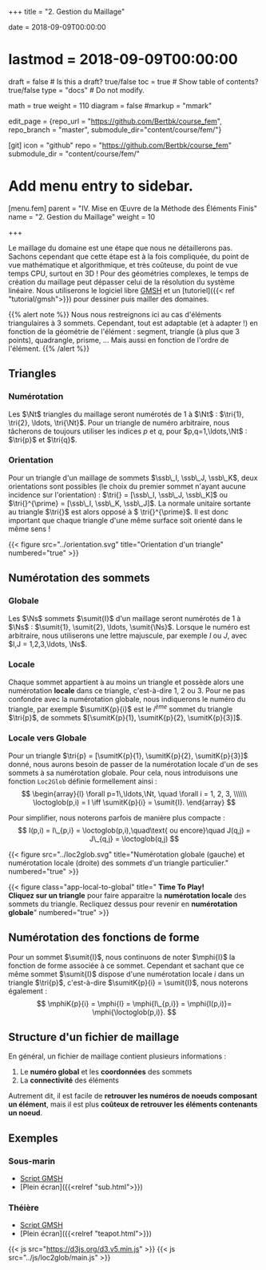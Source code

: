+++
title = "2. Gestion du Maillage"

date = 2018-09-09T00:00:00
# lastmod = 2018-09-09T00:00:00

draft = false  # Is this a draft? true/false
toc = true  # Show table of contents? true/false
type = "docs"  # Do not modify.

math = true
weight = 110
diagram = false
#markup = "mmark"

edit_page = {repo_url = "https://github.com/Bertbk/course_fem", repo_branch = "master", submodule_dir="content/course/fem/"}

[git]
  icon = "github"
  repo = "https://github.com/Bertbk/course_fem"
  submodule_dir = "content/course/fem/"


# Add menu entry to sidebar.
[menu.fem]
  parent = "IV. Mise en Œuvre de la Méthode des Éléments Finis"
  name = "2. Gestion du Maillage"
  weight = 10

+++
$\newcommand{\Cb}{\mathbb{C}}$
$\newcommand{\Nb}{\mathbb{N}}$
$\newcommand{\Rb}{\mathbb{R}}$
$\newcommand{\PS}[2]{\left(#1,#2\right)}$
$\newcommand{\PSV}[2]{\PS{#1}{#2}\_V}$
$\newcommand{\PSL}[2]{\PS{#1}{#2}\_{L^2(\Omega)}}$
$\newcommand{\PSH}[2]{\PS{#1}{#2}\_{H^1(\Omega)}}$
$\newcommand{\norm}[1]{\left\\|#1\right\\|}$
$\newcommand{\normV}[1]{\left\\|#1\right\\|\_{V}}$
$\newcommand{\normH}[1]{\left\\|#1\right\\|\_{H^1(\Omega)}}$
$\newcommand{\normL}[1]{\left\\|#1\right\\|\_{L^2(\Omega)}}$
$\newcommand{\abs}[1]{\left|#1\right|}$
$\newcommand{\xx}{\mathbf{x}}$
$\newcommand{\yy}{\mathbf{y}}$
$\newcommand{\zz}{\mathbf{z}}$
$\newcommand{\nn}{\mathbf{n}}$
$\newcommand{\Ccal}{\mathcal{C}}$
$\newcommand{\Cscr}{\mathscr{C}}$
$\newcommand{\omegai}{\omega\_i}$
$\newcommand{\dsp}{\displaystyle}$
$\newcommand{\diff}{{\rm d}}$
$\newcommand{\conj}[1]{\overline{#1}}$
$\newcommand{\dn}{\partial_\nn}$
$\newcommand{\supp}{\mathrm{supp}}$
$\newcommand{\enstq}[2]{\left\\{#1 \mathrel{}\middle|\mathrel{}#2\right\\}}$
$\newcommand{\Image}{\mathrm{Im}}$
$\newcommand{\Ker}{\mathrm{Ker}}$
$\newcommand{\dxi}{\partial\_{x\_i}}$
$\newcommand{\di}{\partial\_{i}}$
$\newcommand{\dj}{\partial\_{j}}$
$\newcommand{\Ho}{H^1(\Omega)}$
$\newcommand{\Lo}{L^2(\Omega)}$
$\newcommand{\ssb}{\mathbf{s}}$
$\newcommand{\Ns}{N\_s}$
$\newcommand{\Nt}{N\_t}$
$\newcommand{\Ne}{N\_e}$
$\newcommand{\sumit}[1]{\ssb\_{#1}}$
$\newcommand{\sumitK}[2]{\ssb\_{#2}^{#1}}$
$\newcommand{\tri}[1]{T\_{#1}}$
$\newcommand{\loctoglob}{\mathrm{Loc2Glob}}$
$\newcommand{\mphi}[1]{\varphi\_{#1}}$
$\newcommand{\mphiK}[2]{\mphi{#2}^{#1}}$


Le maillage du domaine est une étape que nous ne détaillerons pas. Sachons cependant que cette étape est à la fois compliquée, du point de vue mathématique et algorithmique, et très coûteuse, du point de vue temps CPU, surtout en 3D ! Pour des géométries complexes, le temps de création du maillage peut dépasser celui de la résolution du système linéaire. Nous utiliserons le logiciel libre [GMSH](https://GMSH.info) et un [tutoriel]({{< ref "tutorial/gmsh">}}) pour dessiner puis mailler des domaines.


{{% alert note %}}
Nous nous restreignons ici au cas d'éléments triangulaires à 3 sommets. Cependant, tout est adaptable (et à adapter !) en fonction de la géométrie de l'élément : segment, triangle (à plus que 3 points), quadrangle, prisme, ... Mais aussi en fonction de l'ordre de l'élément.
{{% /alert %}}

## Triangles

### Numérotation

Les $\Nt$ triangles du maillage seront numérotés de 1 à $\Nt$ : $\tri{1}, \tri{2}, \ldots, \tri{\Nt}$. Pour un triangle de numéro arbitraire, nous tâcherons de toujours utiliser les indices $p$ et $q$, pour $p,q=1,\ldots,\Nt$ : $\tri{p}$ et $\tri{q}$.

### Orientation

Pour un triangle d'un maillage de sommets $\ssb\_I, \ssb\_J, \ssb\_K$, deux orientations sont possibles (le choix du premier sommet n'ayant aucune incidence sur l'orientation) :  $\tri{} = [\ssb\_I, \ssb\_J, \ssb\_K]$ ou $\tri{}^{\prime} = [\ssb\_I, \ssb\_K, \ssb\_J]$. La normale unitaire sortante au triangle $\tri{}$ est alors opposé à $ \tri{}^{\prime}$. Il est donc important que chaque triangle d'une même surface soit orienté dans le même sens !

{{< figure src="../orientation.svg" title="Orientation d'un triangle" numbered="true" >}}

## Numérotation des sommets

### Globale

Les $\Ns$ sommets $\sumit{I}$ d'un maillage seront numérotés de 1 à $\Ns$ : $\sumit{1}, \sumit{2}, \ldots, \sumit{\Ns}$. Lorsque le numéro est arbitraire, nous utiliserons une lettre majuscule, par exemple $I$ ou $J$, avec $I,J = 1,2,3,\ldots, \Ns$.

### Locale

Chaque sommet appartient à au moins un triangle et possède alors une numérotation **locale** dans ce triangle, c'est-à-dire 1, 2 ou 3. Pour ne pas confondre avec la numérotation globale, nous indiquerons le numéro du triangle, par exemple $\sumitK{p}{i}$ est le $i^{ème}$ sommet du triangle $\tri{p}$, de sommets $[\sumitK{p}{1}, \sumitK{p}{2}, \sumitK{p}{3}]$.

### Locale vers Globale

Pour un triangle $\tri{p} = [\sumitK{p}{1}, \sumitK{p}{2}, \sumitK{p}{3}]$ donné, nous aurons besoin de passer de la numérotation locale d'un de ses sommets à sa numérotation globale. Pour cela, nous introduisons une fonction `Loc2Glob` définie formellement ainsi :
$$
\begin{array}{l}
  \forall p=1\,\ldots,\Nt, \quad \forall i = 1, 2, 3, \\\\\\
  \loctoglob(p,i) = I \iff \sumitK{p}{i} = \sumit{I}.
\end{array}
$$

Pour simplifier, nous noterons parfois de manière plus compacte :
$$
I(p,i) = I\_{p,i} = \loctoglob(p,i),\quad\text{ ou encore}\quad
J(q,j) = J\_{q,j} = \loctoglob(q,j)
$$


{{< figure src="../loc2glob.svg" title="Numérotation globale (gauche) et numérotation locale (droite) des sommets d'un triangle particulier." numbered="true" >}}


{{< figure class="app-local-to-global" title="<i class='fas fa-play-circle'></i> **Time To Play!**<br> **Cliquez sur un triangle** pour faire apparaitre la **numérotation locale** des sommets du triangle. Recliquez dessus pour revenir en **numérotation globale**" numbered="true" >}}

## Numérotation des fonctions de forme

Pour un sommet $\sumit{I}$, nous continuons de noter $\mphi{I}$ la fonction de forme associée à ce sommet. Cependant et sachant que ce même sommet $\sumit{I}$ dispose d'une numérotation locale $i$ dans un triangle $\tri{p}$, c'est-à-dire $\sumitK{p}{i} = \sumit{I}$, nous noterons également :
$$
\mphiK{p}{i} = \mphi{I} = \mphi{I\_{p,i}} = \mphi{I(p,i)}= \mphi{\loctoglob(p,i)}.
$$

## Structure d'un fichier de maillage

En général, un fichier de maillage contient plusieurs informations :

1. Le **numéro global** et les **coordonnées** des sommets
2. La **connectivité** des éléments

Autrement dit, il est facile de **retrouver les numéros de noeuds composant un élément**, mais il est plus **coûteux de retrouver les éléments contenants un noeud**.

## Exemples

### Sous-marin

<object type="text/html" data="../sub/index.html" width="100%" height="auto"></object>

- [Script GMSH](https://github.com/Bertbk/geogmsh/blob/master/submarine.geo)
- [Plein écran]({{<relref "sub.html">}})

### Théière

<object type="text/html" data="../teapot/index.html" width="100%" height="auto"></object>

- [Script GMSH](https://github.com/Bertbk/geogmsh/blob/master/teapot.geo)
- [Plein écran]({{<relref "teapot.html">}})


{{< js src="https://d3js.org/d3.v5.min.js" >}}
{{< js src="../js/loc2glob/main.js" >}}
